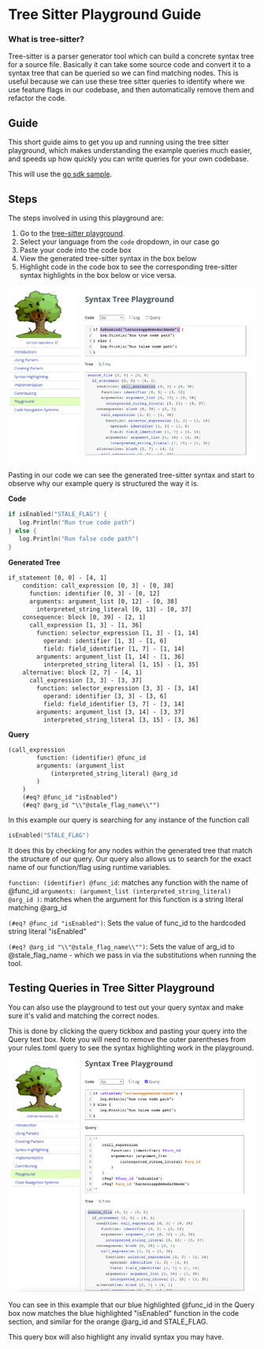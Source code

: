 # Tree Sitter Playground Guide

### What is tree-sitter?
Tree-sitter is a parser generator tool which can build a concrete syntax tree for a source file. Basically it can take some source code and convert it to a syntax tree that can be queried so we can find matching nodes. This is useful because we can use these tree sitter queries to identify where we use feature flags in our codebase, and then automatically remove them and refactor the code. 

## Guide
This short guide aims to get you up and running using the tree sitter playground, which makes understanding the example queries much easier, and speeds up how quickly you can write queries for your own codebase.

This will use the [go sdk sample](../examples/go/example.go).

## Steps
The steps involved in using this playground are:
1. Go to the [tree-sitter playground](https://tree-sitter.github.io/tree-sitter/playground).
2. Select your language from the `code` dropdown, in our case go
3. Paste your code into the code box
4. View the generated tree-sitter syntax in the box below 
5. Highlight code in the code box to see the corresponding tree-sitter syntax highlights in the box below or vice versa. 

![Tree Sitter Playground](./images/tree-sitter-view.png "Tree Sitter Playground")

Pasting in our code we can see the generated tree-sitter syntax and start to observe why our example query is structured the way it is.


**Code**
```go
if isEnabled("STALE_FLAG") {
   log.Println("Run true code path")
} else {
   log.Println("Run false code path")
}
```

**Generated Tree**
```shell
if_statement [0, 0] - [4, 1]
    condition: call_expression [0, 3] - [0, 38]
      function: identifier [0, 3] - [0, 12]
      arguments: argument_list [0, 12] - [0, 38]
        interpreted_string_literal [0, 13] - [0, 37]
    consequence: block [0, 39] - [2, 1]
      call_expression [1, 3] - [1, 36]
        function: selector_expression [1, 3] - [1, 14]
          operand: identifier [1, 3] - [1, 6]
          field: field_identifier [1, 7] - [1, 14]
        arguments: argument_list [1, 14] - [1, 36]
          interpreted_string_literal [1, 15] - [1, 35]
    alternative: block [2, 7] - [4, 1]
      call_expression [3, 3] - [3, 37]
        function: selector_expression [3, 3] - [3, 14]
          operand: identifier [3, 3] - [3, 6]
          field: field_identifier [3, 7] - [3, 14]
        arguments: argument_list [3, 14] - [3, 37]
          interpreted_string_literal [3, 15] - [3, 36]
```

**Query**
```
(call_expression
        function: (identifier) @func_id
        arguments: (argument_list
            (interpreted_string_literal) @arg_id
        )
    )
    (#eq? @func_id "isEnabled")
    (#eq? @arg_id "\\"@stale_flag_name\\"")
```

In this example our query is searching for any instance of the function call 

```go
isEnabled("STALE_FLAG")
```

It does this by checking for any nodes within the generated tree that match the structure of our query. Our query also allows us to search for the exact name of our function/flag using runtime variables. 

``function: (identifier) @func_id``: matches any function with the name of @func_id
``arguments: (argument_list
(interpreted_string_literal) @arg_id
)``: matches when the argument for this function is a string literal matching @arg_id 

`(#eq? @func_id "isEnabled")`: Sets the value of func_id to the hardcoded string literal "isEnabled"

`(#eq? @arg_id "\\"@stale_flag_name\\"")`: Sets the value of arg_id to @stale_flag_name - which we pass in via the substitutions when running the tool.


## Testing Queries in Tree Sitter Playground
You can also use the playground to test out your query syntax and make sure it's valid and matching the correct nodes. 

This is done by clicking the query tickbox and pasting your query into the Query text box. Note you will need to remove the outer parentheses from your rules.toml query to see the syntax highlighting work in the playground. 

![Tree Sitter Playground Query](./images/tree-sitter-query.png "Tree Sitter Playground Query")

You can see in this example that our blue highlighted @func_id in the Query box now matches the blue highlighted "isEnabled" function in the code section, and similar for the orange @arg_id and STALE_FLAG. 

This query box will also highlight any invalid syntax you may have.